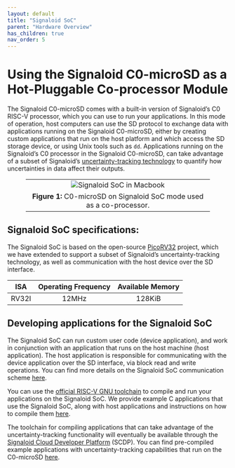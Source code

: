 ```yaml
---
layout: default
title: "Signaloid SoC"
parent: "Hardware Overview"
has_children: true
nav_order: 5
---
```


# Using the Signaloid C0-microSD as a Hot-Pluggable Co-processor Module
The Signaloid C0-microSD comes with a built-in version of Signaloid’s C0 RISC-V processor, which you can use to run your applications. In this mode of operation, host computers can use the SD protocol to exchange data with applications running on the Signaloid C0-microSD, either by creating custom applications that run on the host platform and which access the SD storage device, or using Unix tools such as `dd`. Applications running on the Signaloid’s C0 processor in the Signaloid C0-microSD, can take advantage of a subset of Signaloid’s [uncertainty-tracking technology](https://signaloid.com/technology) to quantify how uncertainties in data affect their outputs.

<!-- | ![Signaloid SoC on C0-microSD illustration](/assets/images/ortho-renders/C0-microSD-signaloid-core/C0-microSD-with-signaloid-core.png) | ![Signaloid SoC on Macbook](/assets/images/macbook-animations/inserted-green-led.png) |
| :-------------------------------------------------------------------------------------------------------------------------------------: | :------------------------------------------------------------------------------------: |
|                                        **Figure 1:** Signaloid SoC on C0-microSD illustration.                                         |        **Figure 2:** C0-microSD on Signaloid SoC mode used as a co-processor.         | -->

<div style="max-width: 420px; margin-left: auto; margin-right: auto; margin-top: 16px">
    <table style = "text-align: center;">
    <tr>
        <td><img src="/assets/images/macbook-animations/inserted-green-led.png" alt="Signaloid SoC in Macbook"/></td>
    </tr>
    <tr>
        <td><b>Figure 1:</b> C0-microSD on Signaloid SoC mode used as a co-processor.</td>
    </tr>
    </table>
</div>

## Signaloid SoC specifications:
The Signaloid SoC is based on the open-source [PicoRV32](https://github.com/YosysHQ/picorv32) project, which we have extended to support a subset of Signaloid’s uncertainty-tracking technology, as well as communication with the host device over the SD interface.

|  ISA  | Operating Frequency | Available Memory |
| :---: | :-----------------: | :--------------: |
| RV32I |        12MHz        |      128KiB      |

## Developing applications for the Signaloid SoC
The Signaloid SoC can run custom user code (device application), and work in conjunction with an application that runs on the host machine (host application). The host application is responsible for communicating with the device application over the SD interface, via block read and write operations. You can find more details on the Signaloid SoC communication scheme [here](/hardware-overview/signaloid-soc/communication-scheme.html).

You can use the [official RISC-V GNU toolchain](https://github.com/riscv-collab/riscv-gnu-toolchain) to compile and run your applications on the Signaloid SoC. We provide example C applications that use the Signaloid SoC, along with host applications and instructions on how to compile them [here](https://github.com/signaloid/C0-microSD-Hardware).

The toolchain for compiling applications that can take advantage of the uncertainty-tracking functionality will eventually be available through the [Signaloid Cloud Developer Platform](https://get.signaloid.io) (SCDP). You can find pre-compiled example applications with uncertainty-tracking capabilities that run on the C0-microSD [here](https://github.com/signaloid?q=Signaloid-C0-microSD-Demo).
